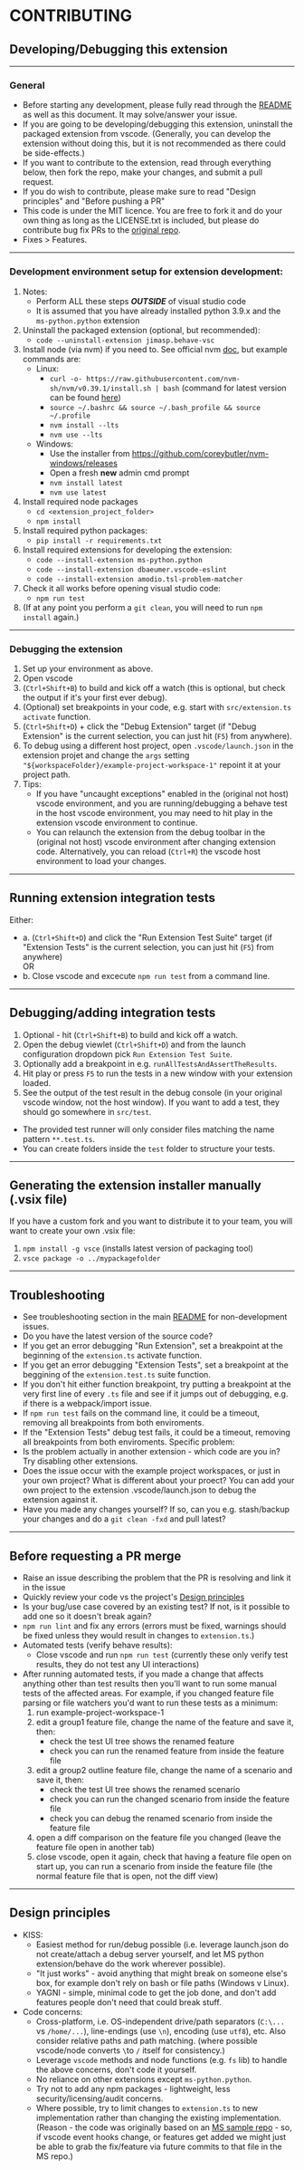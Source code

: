 # CONTRIBUTING

## Developing/Debugging this extension

---
### General
- Before starting any development, please fully read through the [README](README.md) as well as this document. It may solve/answer your issue.
- If you are going to be developing/debugging this extension, uninstall the packaged extension from vscode. (Generally, you can develop the extension 
without doing this, but it is not recommended as there could be side-effects.)
- If you want to contribute to the extension, read through everything below, then fork the repo, make your changes, and submit a pull request.
- If you do wish to contribute, please make sure to read "Design principles" and "Before pushing a PR"
- This code is under the MIT licence. You are free to fork it and do your own thing as long as the LICENSE.txt is included, but please do 
contribute bug fix PRs to the [original repo](https://github.com/jimasp/behave-vsc).
- Fixes > Features.

---
### Development environment setup for extension development:
1. Notes:
	- Perform ALL these steps ***OUTSIDE*** of visual studio code
	- It is assumed that you have already installed python 3.9.x and the `ms-python.python` extension
2. Uninstall the packaged extension (optional, but recommended):
	- `code --uninstall-extension jimasp.behave-vsc` 
3. Install node (via nvm) if you need to. See official nvm [doc](https://github.com/nvm-sh/nvm#install--update-script), but example commands are:
	- Linux: 
		- `curl -o- https://raw.githubusercontent.com/nvm-sh/nvm/v0.39.1/install.sh | bash` (command for latest version can be 
		found [here](https://github.com/nvm-sh/nvm#install--update-script))
		- `source ~/.bashrc && source ~/.bash_profile && source ~/.profile`
		- `nvm install --lts`
		- `nvm use --lts`		
	- Windows: 
		- Use the installer from https://github.com/coreybutler/nvm-windows/releases
		- Open a fresh **new** admin cmd prompt
		- `nvm install latest`
		- `nvm use latest`
4. Install required node packages
	- `cd <extension_project_folder>`
	- `npm install`
5. Install required python packages:  
 	- `pip install -r requirements.txt`
6. Install required extensions for developing the extension:  
	- `code --install-extension ms-python.python`
	- `code --install-extension dbaeumer.vscode-eslint`
	- `code --install-extension amodio.tsl-problem-matcher`
7. Check it all works before opening visual studio code:  
	- `npm run test`
8. (If at any point you perform a `git clean`, you will need to run `npm install` again.)

---
### Debugging the extension
1. Set up your environment as above.
2. Open vscode
3. (`Ctrl+Shift+B`) to build and kick off a watch (this is optional, but check the output if it's your first ever debug).
4. (Optional) set breakpoints in your code, e.g. start with `src/extension.ts activate` function.
5. (`Ctrl+Shift+D`) + click the "Debug Extension" target (if "Debug Extension" is the current selection, you can just hit (`F5`) from anywhere).
6. To debug using a different host project, open `.vscode/launch.json` in the extension projet and change the `args` setting 
`"${workspaceFolder}/example-project-workspace-1"` repoint it at your project path. 
7. Tips:
 	- If you have "uncaught exceptions" enabled in the (original not host) vscode environment, and you are running/debugging a behave test in the 
	 host vscode environment, you may need to hit play in the extension vscode environment to continue.
 	- You can relaunch the extension from the debug toolbar in the (original not host) vscode environment after changing extension code. 
	 Alternatively, you can reload (`Ctrl+R`) the vscode host environment to load your changes.

---
## Running extension integration tests
Either:  
- a. (`Ctrl+Shift+D`) and click the "Run Extension Test Suite" target (if "Extension Tests" is the current selection, you can just hit (`F5`) from anywhere)  
OR  
- b. Close vscode and excecute `npm run test` from a command line.

---
## Debugging/adding integration tests
1. Optional - hit (`Ctrl+Shift+B`) to build and kick off a watch.
2. Open the debug viewlet (`Ctrl+Shift+D`) and from the launch configuration dropdown pick `Run Extension Test Suite`.
3. Optionally add a breakpoint in e.g. `runAllTestsAndAssertTheResults`.
4. Hit play or press `F5` to run the tests in a new window with your extension loaded.
5. See the output of the test result in the debug console (in your original vscode window, not the host window).
If you want to add a test, they should go somewhere in `src/test`.
  - The provided test runner will only consider files matching the name pattern `**.test.ts`.
  - You can create folders inside the `test` folder to structure your tests.

---
## Generating the extension installer manually (.vsix file)
If you have a custom fork and you want to distribute it to your team, you will want to create your own .vsix file:
1. `npm install -g vsce` (installs latest version of packaging tool)
2. `vsce package -o ../mypackagefolder`

---
## Troubleshooting
- See troubleshooting section in the main [README](README.md#troubleshooting) for non-development issues.  
- Do you have the latest version of the source code?
- If you get an error debugging "Run Extension", set a breakpoint at the beginning of the `extension.ts` activate function.
- If you get an error debugging "Extension Tests", set a breakpoint at the beggining of the `extension.test.ts` suite function.
- If you don't hit either function breakpoint, try putting a breakpoint at the very first line of every `.ts` file and see if it jumps out 
of debugging, e.g. if there is a webpack/import issue.
- If `npm run test` fails on the command line, it could be a timeout, removing all breakpoints from both enviroments.
- If the "Extension Tests" debug test fails, it could be a timeout, removing all breakpoints from both enviroments.
Specific problem:
- Is the problem actually in another extension - which code are you in? Try disabling other extensions.
- Does the issue occur with the example project workspaces, or just in your own project? What is different about your proect? You can add your 
own project to the extension .vscode/launch.json to debug the extension against it.
- Have you made any changes yourself? If so, can you e.g. stash/backup your changes and do a `git clean -fxd` and pull latest?

---
## Before requesting a PR merge
- Raise an issue describing the problem that the PR is resolving and link it in the issue
- Quickly review your code vs the project's [Design principles](#design-principles)
- Is your bug/use case covered by an existing test? If not, is it possible to add one so it doesn't break again?
- `npm run lint` and fix any errors (errors must be fixed, warnings should be fixed unless they would result in changes to `extension.ts`.)
- Automated tests (verify behave results):
	- Close vscode and run `npm run test` (currently these only verify test results, they do not test any UI interactions)
- After running automated tests, if you made a change that affects anything other than test results then you'll want to run some manual tests of 
the affected areas. For example, if you changed feature file parsing or file watchers you'd want to run these tests as a minimum:
	1. run example-project-workspace-1
	2. edit a group1 feature file, change the name of the feature and save it, then: 
		- check the test UI tree shows the renamed feature
		- check you can run the renamed feature from inside the feature file
	3. edit a group2 outline feature file, change the name of a scenario and save it, then: 
		- check the test UI tree shows the renamed scenario
		- check you can run the changed scenario from inside the feature file
		- check you can debug the renamed scenario from inside the feature file
	4. open a diff comparison on the feature file you changed (leave the feature file open in another tab)
	5. close vscode, open it again, check that having a feature file open on start up, you can run a scenario from inside the feature file 
	(the normal feature file that is open, not the diff view)

---
## Design principles
- KISS:
	- Easiest method for run/debug possible (i.e. leverage launch.json do not create/attach a debug server yourself, and let MS python 
	extension/behave do the work wherever possible).
	- "It just works" - avoid anything that might break on someone else's box, for example don't rely on bash or file paths (Windows v Linux).
	- YAGNI - simple, minimal code to get the job done, and don't add features people don't need that could break stuff.
- Code concerns:
	- Cross-platform, i.e. OS-independent drive/path separators (`C:\...` vs `/home/...`), line-endings (use `\n`), encoding (use `utf8`), etc. Also
	consider relative paths and path matching. (where possible vscode/node  converts `\`to `/` itself for consistency.)
	- Leverage `vscode` methods and node functions (e.g. `fs` lib) to handle the above concerns, don't code it yourself.
	- No reliance on other extensions except `ms-python.python`.	
	- Try not to add any npm packages - lightweight, less security/licensing/audit concerns.
	- Where possible, try to limit changes to `extension.ts` to new implementation rather than changing the existing implementation. 
(Reason - the code was originally based on an [MS sample repo](https://github.com/microsoft/vscode-extension-samples/blob/main/test-provider-sample) - 
so, if vscode event hooks change, or features get added we might just be able to grab the fix/feature via future commits to that file in the MS repo.)

